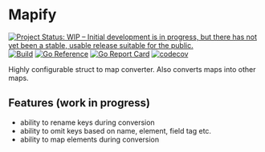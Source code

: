 # Mapify

[![Project Status: WIP – Initial development is in progress, but there has not yet been a stable, usable release suitable for the public.](https://www.repostatus.org/badges/latest/wip.svg)](https://www.repostatus.org/#wip)
[![Build](https://github.com/elgopher/mapify/actions/workflows/build.yml/badge.svg)](https://github.com/elgopher/mapify/actions/workflows/build.yml)
[![Go Reference](https://pkg.go.dev/badge/github.com/elgopher/mapify.svg)](https://pkg.go.dev/github.com/elgopher/mapify)
[![Go Report Card](https://goreportcard.com/badge/github.com/elgopher/mapify)](https://goreportcard.com/report/github.com/elgopher/mapify)
[![codecov](https://codecov.io/gh/elgopher/mapify/branch/master/graph/badge.svg)](https://codecov.io/gh/elgopher/mapify)

Highly configurable struct to map converter. Also converts maps into other maps.

## Features (work in progress)

* ability to rename keys during conversion
* ability to omit keys based on name, element, field tag etc.
* ability to map elements during conversion

